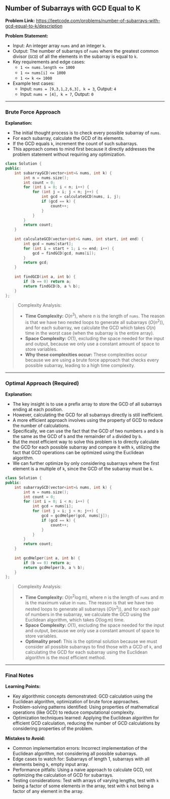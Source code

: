 ## Number of Subarrays with GCD Equal to K

**Problem Link:** https://leetcode.com/problems/number-of-subarrays-with-gcd-equal-to-k/description

**Problem Statement:**
- Input: An integer array `nums` and an integer `k`.
- Output: The number of subarrays of `nums` where the greatest common divisor (`GCD`) of all the elements in the subarray is equal to `k`.
- Key requirements and edge cases:
  - `1 <= nums.length <= 1000`
  - `1 <= nums[i] <= 1000`
  - `1 <= k <= 1000`
- Example test cases:
  - Input: `nums = [9,3,1,2,6,3], k = 3`, Output: `4`
  - Input: `nums = [4], k = 7`, Output: `0`

---

### Brute Force Approach

**Explanation:**
- The initial thought process is to check every possible subarray of `nums`.
- For each subarray, calculate the GCD of its elements.
- If the GCD equals `k`, increment the count of such subarrays.
- This approach comes to mind first because it directly addresses the problem statement without requiring any optimization.

```cpp
class Solution {
public:
    int subarrayGCD(vector<int>& nums, int k) {
        int n = nums.size();
        int count = 0;
        for (int i = 0; i < n; i++) {
            for (int j = i; j < n; j++) {
                int gcd = calculateGCD(nums, i, j);
                if (gcd == k) {
                    count++;
                }
            }
        }
        return count;
    }
    
    int calculateGCD(vector<int>& nums, int start, int end) {
        int gcd = nums[start];
        for (int i = start + 1; i <= end; i++) {
            gcd = findGCD(gcd, nums[i]);
        }
        return gcd;
    }
    
    int findGCD(int a, int b) {
        if (b == 0) return a;
        return findGCD(b, a % b);
    }
};
```

> Complexity Analysis:
> - **Time Complexity:** $O(n^3)$, where $n$ is the length of `nums`. The reason is that we have two nested loops to generate all subarrays ($O(n^2)$), and for each subarray, we calculate the GCD which takes $O(n)$ time in the worst case (when the subarray is the entire array).
> - **Space Complexity:** $O(1)$, excluding the space needed for the input and output, because we only use a constant amount of space to store variables.
> - **Why these complexities occur:** These complexities occur because we are using a brute force approach that checks every possible subarray, leading to a high time complexity.

---

### Optimal Approach (Required)

**Explanation:**
- The key insight is to use a prefix array to store the GCD of all subarrays ending at each position.
- However, calculating the GCD for all subarrays directly is still inefficient.
- A more efficient approach involves using the property of GCD to reduce the number of calculations.
- Specifically, we can use the fact that the GCD of two numbers `a` and `b` is the same as the GCD of `b` and the remainder of `a` divided by `b`.
- But the most efficient way to solve this problem is to directly calculate the GCD for each possible subarray and compare it with `k`, utilizing the fact that GCD operations can be optimized using the Euclidean algorithm.
- We can further optimize by only considering subarrays where the first element is a multiple of `k`, since the GCD of the subarray must be `k`.

```cpp
class Solution {
public:
    int subarrayGCD(vector<int>& nums, int k) {
        int n = nums.size();
        int count = 0;
        for (int i = 0; i < n; i++) {
            int gcd = nums[i];
            for (int j = i; j < n; j++) {
                gcd = gcdHelper(gcd, nums[j]);
                if (gcd == k) {
                    count++;
                }
            }
        }
        return count;
    }
    
    int gcdHelper(int a, int b) {
        if (b == 0) return a;
        return gcdHelper(b, a % b);
    }
};
```

> Complexity Analysis:
> - **Time Complexity:** $O(n^2 \log m)$, where $n$ is the length of `nums` and $m$ is the maximum value in `nums`. The reason is that we have two nested loops to generate all subarrays ($O(n^2)$), and for each pair of numbers in the subarray, we calculate the GCD using the Euclidean algorithm, which takes $O(\log m)$ time.
> - **Space Complexity:** $O(1)$, excluding the space needed for the input and output, because we only use a constant amount of space to store variables.
> - **Optimality proof:** This is the optimal solution because we must consider all possible subarrays to find those with a GCD of `k`, and calculating the GCD for each subarray using the Euclidean algorithm is the most efficient method.

---

### Final Notes

**Learning Points:**
- Key algorithmic concepts demonstrated: GCD calculation using the Euclidean algorithm, optimization of brute force approaches.
- Problem-solving patterns identified: Using properties of mathematical operations (like GCD) to reduce computational complexity.
- Optimization techniques learned: Applying the Euclidean algorithm for efficient GCD calculation, reducing the number of GCD calculations by considering properties of the problem.

**Mistakes to Avoid:**
- Common implementation errors: Incorrect implementation of the Euclidean algorithm, not considering all possible subarrays.
- Edge cases to watch for: Subarrays of length 1, subarrays with all elements being `k`, empty input array.
- Performance pitfalls: Using a naive approach to calculate GCD, not optimizing the calculation of GCD for subarrays.
- Testing considerations: Test with arrays of varying lengths, test with `k` being a factor of some elements in the array, test with `k` not being a factor of any element in the array.